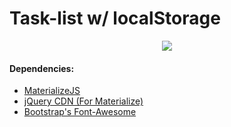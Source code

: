 # Task-list w/ localStorage

<div align="center">
	<img src="https://tinyurl.com/y5haolbx">
</div>

#### Dependencies:
- [MaterializeJS](https://materializecss.com/getting-started.html)
- [jQuery CDN (For Materialize)](https://code.jquery.com/)
- [Bootstrap's Font-Awesome](https://fontawesome.com/)

